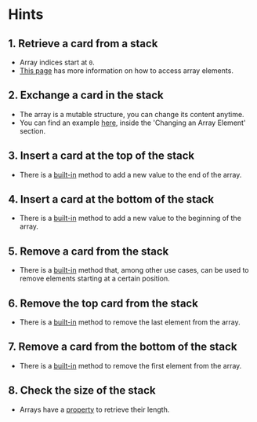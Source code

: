 # Hints

## 1. Retrieve a card from a stack

- Array indices start at `0`.
- [This page][access_array_elements_resource] has more information on how to access array elements.

## 2. Exchange a card in the stack

- The array is a mutable structure, you can change its content anytime.
- You can find an example [here][change_array_elements_resource], inside the 'Changing an Array Element' section.

## 3. Insert a card at the top of the stack

- There is a [built-in][push_method_docs] method to add a new value to the end of the array.

## 4. Insert a card at the bottom of the stack

- There is a [built-in][unshift_method_docs] method to add a new value to the beginning of the array.

## 5. Remove a card from the stack

- There is a [built-in][splice_method_docs] method that, among other use cases, can be used to remove elements starting at a certain position.

## 6. Remove the top card from the stack

- There is a [built-in][pop_method_docs] method to remove the last element from the array.

## 7. Remove a card from the bottom of the stack

- There is a [built-in][shift_method_docs] method to remove the first element from the array.

## 8. Check the size of the stack

- Arrays have a [property][length_property_docs] to retrieve their length.

[access_array_elements_resource]: https://developer.mozilla.org/en-US/docs/Web/JavaScript/Reference/Global_Objects/Array#Accessing_array_elements
[change_array_elements_resource]: https://www.w3schools.com/js/js_arrays.asp
[push_method_docs]: https://developer.mozilla.org/en-US/docs/Web/JavaScript/Reference/Global_Objects/Array/push
[splice_method_docs]: https://developer.mozilla.org/en-US/docs/Web/JavaScript/Reference/Global_Objects/Array/splice
[pop_method_docs]: https://developer.mozilla.org/en-US/docs/Web/JavaScript/Reference/Global_Objects/Array/pop
[unshift_method_docs]: https://developer.mozilla.org/en-US/docs/Web/JavaScript/Reference/Global_Objects/Array/unshift
[shift_method_docs]: https://developer.mozilla.org/en-US/docs/Web/JavaScript/Reference/Global_Objects/Array/shift
[length_property_docs]: https://developer.mozilla.org/en-US/docs/Web/JavaScript/Reference/Global_Objects/Array/length
